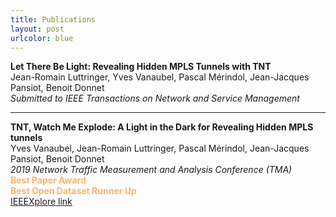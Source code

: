 ```yaml
---
title: Publications
layout: post
urlcolor: blue
--- 
```


**Let There Be Light: Revealing Hidden MPLS Tunnels with TNT**  
Jean-Romain Luttringer, Yves Vanaubel, Pascal Mérindol, Jean-Jacques Pansiot, Benoit Donnet   
*Submitted to IEEE Transactions on Network and Service Management*    

---

**TNT, Watch Me Explode: A Light in the Dark for Revealing Hidden MPLS tunnels**  
Yves Vanaubel, Jean-Romain Luttringer, Pascal Mérindol, Jean-Jacques Pansiot, Benoit Donnet  
*2019 Network Traffic Measurement and Analysis Conference (TMA)*     
<span style="color:#FFB366">
**Best Paper Award  
Best Open Dataset Runner Up**</span>  
[IEEEXplore link](https://ieeexplore.ieee.org/document/8784525)  




